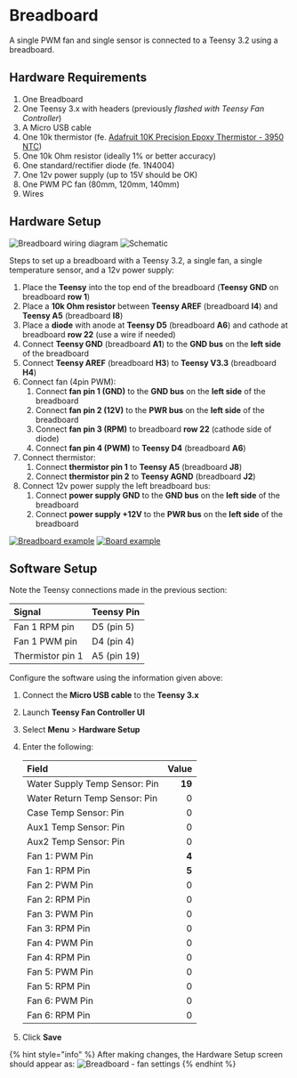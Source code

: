 # Breadboard

A single PWM fan and single sensor is connected to a Teensy 3.2 using a breadboard.

## Hardware Requirements

1. One Breadboard
2. One Teensy 3.x with headers \(previously _flashed with Teensy Fan Controller_\)
3. A Micro USB cable
4. One 10k thermistor \(fe. [Adafruit 10K Precision Epoxy Thermistor - 3950 NTC](https://www.adafruit.com/product/372)\)
5. One 10k Ohm resistor \(ideally 1% or better accuracy\)
6. One standard/rectifier diode \(fe. 1N4004\)
7. One 12v power supply \(up to 15V should be OK\)
8. One PWM PC fan \(80mm, 120mm, 140mm\)
9. Wires

## Hardware Setup

![Breadboard wiring diagram](../images/rcd.breadboard.png) ![Schematic](../images/rcd.schematic.png)

Steps to set up a breadboard with a Teensy 3.2, a single fan, a single temperature sensor, and a 12v power supply:

1. Place the **Teensy** into the top end of the breadboard \(**Teensy GND** on breadboard **row 1**\)
2. Place a **10k Ohm resistor** between **Teensy AREF** \(breadboard **I4**\) and **Teensy A5** \(breadboard **I8**\)
3. Place a **diode** with anode at **Teensy D5** \(breadboard **A6**\) and cathode at breadboard **row 22** \(use a wire if needed\)
4. Connect **Teensy GND** \(breadboard **A1**\) to the **GND bus** on the **left side** of the breadboard
5. Connect **Teensy AREF** \(breadboard **H3**\) to **Teensy V3.3** \(breadboard **H4**\)
6. Connect fan \(4pin PWM\):
   1. Connect **fan pin 1 \(GND\)** to the **GND bus** on the **left side** of the breadboard
   2. Connect **fan pin 2 \(12V\)** to the **PWR bus** on the **left side** of the breadboard
   3. Connect **fan pin 3 \(RPM\)** to breadboard **row 22** \(cathode side of diode\)
   4. Connect **fan pin 4 \(PWM\)** to **Teensy D4** \(breadboard **A6**\)
7. Connect thermistor:
   1. Connect **thermistor pin 1** to **Teensy A5** \(breadboard **J8**\)
   2. Connect **thermistor pin 2** to **Teensy AGND** \(breadboard **J2**\)
8. Connect 12v power supply the left breadboard bus:
   1. Connect **power supply GND** to the **GND bus** on the **left side** of the breadboard
   2. Connect **power supply +12V** to the **PWR bus** on the **left side** of the breadboard

[![Breadboard example](../images/rcd.thumb.photo.png)](../images/rcd.photo.png) [![Board example](../images/rcd.thumb.board.png)](../images/rcd.board.png)

## Software Setup

Note the Teensy connections made in the previous section:

| Signal | Teensy Pin |
| :--- | :--- |
| Fan 1 RPM pin | D5 \(pin 5\) |
| Fan 1 PWM pin | D4 \(pin 4\) |
| Thermistor pin 1 | A5 \(pin 19\) |

Configure the software using the information given above:

1. Connect the **Micro USB cable** to the **Teensy 3.x**
2. Launch **Teensy Fan Controller UI**
3. Select **Menu** &gt; **Hardware Setup**
4. Enter the following:

   | Field | Value |
   | :--- | ---: |
   | Water Supply Temp Sensor: Pin | **19** |
   | Water Return Temp Sensor: Pin | 0 |
   | Case Temp Sensor: Pin | 0 |
   | Aux1 Temp Sensor: Pin | 0 |
   | Aux2 Temp Sensor: Pin | 0 |
   | Fan 1: PWM Pin | **4** |
   | Fan 1: RPM Pin | **5** |
   | Fan 2: PWM Pin | 0 |
   | Fan 2: RPM Pin | 0 |
   | Fan 3: PWM Pin | 0 |
   | Fan 3: RPM Pin | 0 |
   | Fan 4: PWM Pin | 0 |
   | Fan 4: RPM Pin | 0 |
   | Fan 5: PWM Pin | 0 |
   | Fan 5: RPM Pin | 0 |
   | Fan 6: PWM Pin | 0 |
   | Fan 6: RPM Pin | 0 |

5. Click **Save**

{% hint style="info" %}
After making changes, the Hardware Setup screen should appear as: ![Breadboard - fan settings](../images/rcd.sw.fansettings.jpg)
{% endhint %}

